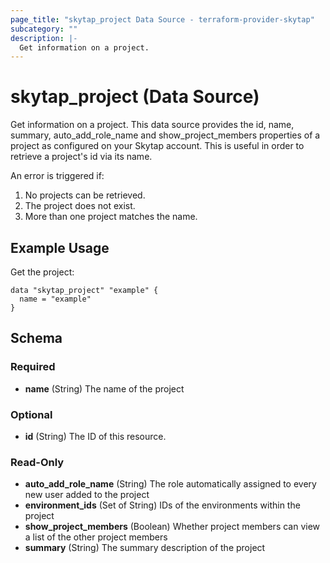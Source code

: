 ```yaml
---
page_title: "skytap_project Data Source - terraform-provider-skytap"
subcategory: ""
description: |-
  Get information on a project.
---
```


# skytap_project (Data Source)

Get information on a project. This data source provides the id, name, summary, auto_add_role_name and 
show_project_members properties of a project as configured on your Skytap account.
This is useful in order to retrieve a project's id via its name.

An error is triggered if:
 1. No projects can be retrieved.
 2. The project does not exist.
 3. More than one project matches the name.

## Example Usage

Get the project:

```hcl
data "skytap_project" "example" {
  name = "example"
}
```

<!-- schema generated by tfplugindocs -->
## Schema

### Required

- **name** (String) The name of the project

### Optional

- **id** (String) The ID of this resource.

### Read-Only

- **auto_add_role_name** (String) The role automatically assigned to every new user added to the project
- **environment_ids** (Set of String) IDs of the environments within the project
- **show_project_members** (Boolean) Whether project members can view a list of the other project members
- **summary** (String) The summary description of the project
